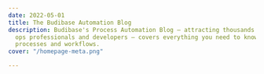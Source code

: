 ```yaml
---
date: 2022-05-01
title: The Budibase Automation Blog
description: Budibase's Process Automation Blog – attracting thousands of monthly
  ops professionals and developers – covers everything you need to know to automate
  processes and workflows.
cover: "/homepage-meta.png"

---
```

